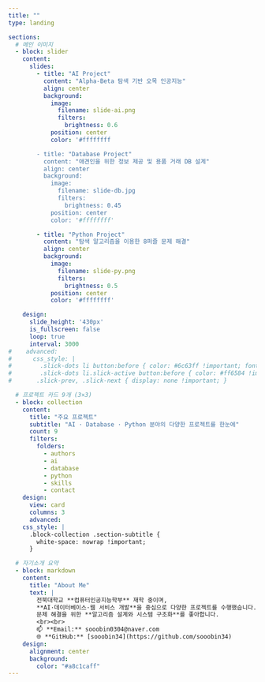 ```yaml
---
title: ""
type: landing

sections:
  # 메인 이미지
  - block: slider
    content:
      slides:
        - title: "AI Project"
          content: "Alpha-Beta 탐색 기반 오목 인공지능"
          align: center
          background:
            image:
              filename: slide-ai.png
              filters:
                brightness: 0.6
            position: center
            color: '#ffffffff

        - title: "Database Project"
          content: "애견인을 위한 정보 제공 및 용품 거래 DB 설계"
          align: center
          background:
            image:
              filename: slide-db.jpg
              filters:
                brightness: 0.45
            position: center
            color: '#ffffffff'

        - title: "Python Project"
          content: "탐색 알고리즘을 이용한 8퍼즐 문제 해결"
          align: center
          background:
            image:
              filename: slide-py.png
              filters:
                brightness: 0.5
            position: center
            color: '#ffffffff'

    design:
      slide_height: '430px'
      is_fullscreen: false
      loop: true
      interval: 3000
#    advanced:
#      css_style: |
#        .slick-dots li button:before { color: #6c63ff !important; font-size: 12px; }
#        .slick-dots li.slick-active button:before { color: #ff6584 !important; }
#       .slick-prev, .slick-next { display: none !important; }

  # 프로젝트 카드 9개 (3×3)
  - block: collection
    content:
      title: "주요 프로젝트"
      subtitle: "AI · Database · Python 분야의 다양한 프로젝트를 한눈에"
      count: 9
      filters:
        folders:
          - authors
          - ai
          - database
          - python
          - skills
          - contact
    design:
      view: card
      columns: 3
      advanced:
    css_style: |
      .block-collection .section-subtitle {
        white-space: nowrap !important;
      }

  # 자기소개 요약
  - block: markdown
    content:
      title: "About Me"
      text: |
        전북대학교 **컴퓨터인공지능학부** 재학 중이며,  
        **AI·데이터베이스·웹 서비스 개발**을 중심으로 다양한 프로젝트를 수행했습니다.  
        문제 해결을 위한 **알고리즘 설계와 시스템 구조화**를 좋아합니다.  
        <br><br>
        📫 **Email:** sooobin0304@naver.com  
        🌐 **GitHub:** [sooobin34](https://github.com/sooobin34)
    design:
      alignment: center
      background:
        color: "#a8c1caff"
---
```

